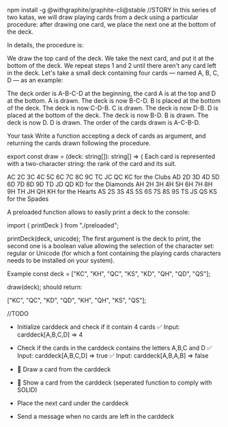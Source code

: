 npm install -g @withgraphite/graphite-cli@stable
//STORY
In this series of two katas, we will draw playing cards from a deck using a particular procedure: after drawing one card, we place the next one at the bottom of the deck.

In details, the procedure is:

We draw the top card of the deck.
We take the next card, and put it at the bottom of the deck.
We repeat steps 1 and 2 until there aren't any card left in the deck.
Let's take a small deck containing four cards — named A, B, C, D — as an example:

The deck order is A-B-C-D at the beginning, the card A is at the top and D at the bottom.
A is drawn. The deck is now B-C-D.
B is placed at the bottom of the deck. The deck is now C-D-B.
C is drawn. The deck is now D-B.
D is placed at the bottom of the deck. The deck is now B-D.
B is drawn. The deck is now D.
D is drawn.
The order of the cards drawn is A-C-B-D.

Your task
Write a function accepting a deck of cards as argument, and returning the cards drawn following the procedure.

export const draw = (deck: string[]): string[] => {
Each card is represented with a two-character string: the rank of the card and its suit.

AC 2C 3C 4C 5C 6C 7C 8C 9C TC JC QC KC for the Clubs
AD 2D 3D 4D 5D 6D 7D 8D 9D TD JD QD KD for the Diamonds
AH 2H 3H 4H 5H 6H 7H 8H 9H TH JH QH KH for the Hearts
AS 2S 3S 4S 5S 6S 7S 8S 9S TS JS QS KS for the Spades

A preloaded function allows to easily print a deck to the console:

import { printDeck } from "./preloaded";

printDeck(deck, unicode);
The first argument is the deck to print, the second one is a boolean value allowing the selection of the character set: regular or Unicode (for which a font containing the playing cards characters needs to be installed on your system).

Example
const deck = ["KC", "KH", "QC", "KS", "KD", "QH", "QD", "QS"];

draw(deck);
should return:

["KC", "QC", "KD", "QD", "KH", "QH", "KS", "QS"];

//TODO
- Initialize carddeck and check if it contain 4 cards
    ✅ Input: carddeck[A,B,C,D] => 4

- Check if the cards in the carddeck contains the letters A,B,C and D
    ✅  Input: carddeck[A,B,C,D] => true
    ✅  Input: carddeck[A,B,A,B] => false

- 🙌 Draw a card from the carddeck
- 🙌 Show a card from the carddeck (seperated function to comply with SOLID)
- Place the next card under the carddeck
- Send a message when no cards are left in the carddeck